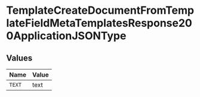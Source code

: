 # TemplateCreateDocumentFromTemplateFieldMetaTemplatesResponse200ApplicationJSONType


## Values

| Name   | Value  |
| ------ | ------ |
| `TEXT` | text   |